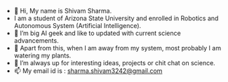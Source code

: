 - 👋 Hi, My name is Shivam Sharma.
- I am a student of Arizona State University and enrolled in Robotics and Autonomous System (Artificial Intelligence).
- 👀 I’m big AI geek and like to updated with current science advancements.
- 🌱 Apart from this, when I am away from my system, most probably I am watering my plants.
- 💞️ I’m always up for interesting ideas, projects or chit chat on science.
- 📫 My email id is : sharma.shivam3242@gmail.com

<!---
shivamsharma00/shivamsharma00 is a ✨ special ✨ repository because its `README.md` (this file) appears on your GitHub profile.
You can click the Preview link to take a look at your changes.
--->
